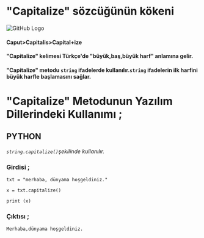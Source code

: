 # "Capitalize" sözcüğünün kökeni
![GitHub Logo](/belgelik/görseller/etimoloji/capitalize.png)
#### Caput>Capitalis>Capital+ize
#### "Capitalize" kelimesi Türkçe'de "büyük,baş,büyük harf" anlamına gelir.
#### "Capitalize" metodu `string` ifadelerde kullanılır.`string` ifadelerin ilk harfini büyük harfle başlamasını sağlar.
# "Capitalize" Metodunun Yazılım Dillerindeki Kullanımı ;
## **PYTHON**
*`string.capitalize()`şekilinde kullanılır.*
### Girdisi ;
```
txt = "merhaba, dünyama hoşgeldiniz."

x = txt.capitalize()

print (x)
```
### Çıktısı ;
```
Merhaba,dünyama hoşgeldiniz.
```



